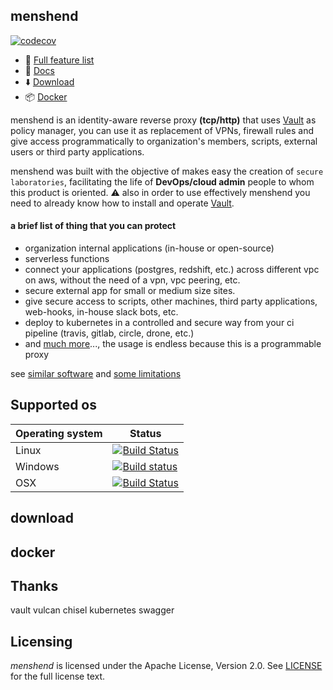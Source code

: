 ## menshend

[![codecov](https://codecov.io/gh/nebtex/menshend/branch/master/graph/badge.svg)](https://codecov.io/gh/nebtex/menshend)

* :1234: [Full feature list](#download)
* :page_facing_up: [Docs](#download)
* :arrow_down: [Download](#download)
* :package: [Docker](#docker) 


menshend is an identity-aware reverse proxy **(tcp/http)** that uses [Vault](https://github.com/hashicorp/vault) as policy manager, you can use it as replacement of VPNs, firewall rules and give access programmatically to organization's members, scripts, external users or third party applications.

menshend was built with the objective of makes easy the creation of `secure laboratories`, facilitating the life of **DevOps/cloud admin** people to whom this product is oriented. :warning: also in order to use effectively menshend you need to already know how to install and operate [Vault](https://github.com/hashicorp/vault).

#### a brief list of thing that you can protect

 * organization internal applications (in-house or open-source)   
 * serverless functions 
 * connect your applications (postgres, redshift, etc.) across different vpc on aws, without the need of a vpn, vpc peering, etc. 
 * secure external app for small or medium size sites.
 * give secure access to scripts, other machines, third party applications, web-hooks, in-house slack bots, etc.
 * deploy to kubernetes in a controlled and secure way from your ci pipeline (travis, gitlab, circle, drone, etc.)
 * and [much more](#sdsd)..., the usage is endless because this is a programmable proxy

see [similar software](#sds)  and [some limitations](#wadas)

## Supported os

|  Operating system | Status |
| --- | --- |
| Linux | [![Build Status](https://travis-ci.org/nebtex/menshend.svg?branch=master)](https://travis-ci.org/nebtex/menshend)|
| Windows | [![Build status](https://ci.appveyor.com/api/projects/status/q8fewu4op9cyxgd5/branch/master?svg=true)](https://ci.appveyor.com/project/criloz/menshend/branch/master)|
| OSX | [![Build Status](https://travis-ci.org/nebtex/menshend.svg?branch=master)](https://travis-ci.org/nebtex/menshend)|

## download

## docker


## Thanks 

vault
vulcan
chisel
kubernetes
swagger


## Licensing

*menshend* is licensed under the Apache License, Version 2.0. See [LICENSE](LICENSE) for the full license text.

